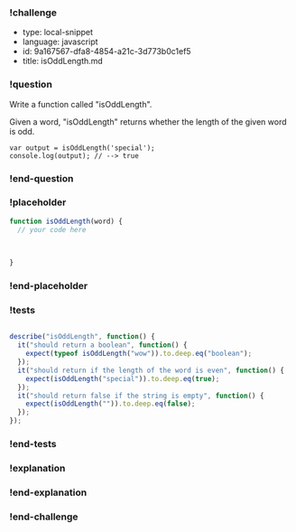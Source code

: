 ### !challenge

* type: local-snippet
* language: javascript
* id: 9a167567-dfa8-4854-a21c-3d773b0c1ef5
* title: isOddLength.md

### !question

Write a function called "isOddLength".

Given a word, "isOddLength" returns whether the length of the given word is odd.

```
var output = isOddLength('special');
console.log(output); // --> true
```

### !end-question

### !placeholder

```js
function isOddLength(word) {
  // your code here
   

   
}

```

### !end-placeholder

### !tests

```js

describe("isOddLength", function() {
  it("should return a boolean", function() {
    expect(typeof isOddLength("wow")).to.deep.eq("boolean");
  });
  it("should return if the length of the word is even", function() {
    expect(isOddLength("special")).to.deep.eq(true);
  });
  it("should return false if the string is empty", function() {
    expect(isOddLength("")).to.deep.eq(false);
  });
});

```

### !end-tests

### !explanation

### !end-explanation

### !end-challenge
